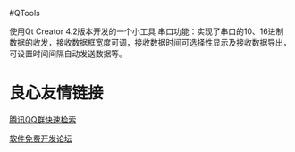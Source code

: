 #QTools

使用Qt Creator 4.2版本开发的一个小工具
串口功能：实现了串口的10、16进制数据的收发，接收数据框宽度可调，接收数据时间可选择性显示及接收数据导出，
可设置时间间隔自动发送数据等。

 # 良心友情链接

[腾讯QQ群快速检索](http://u.720life.cn/s/8cf73f7c)

[软件免费开发论坛](http://u.720life.cn/s/bbb01dc0)